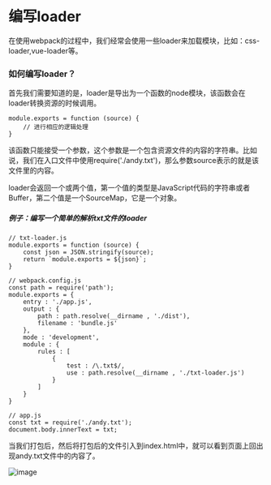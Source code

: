# 编写loader
在使用webpack的过程中，我们经常会使用一些loader来加载模块，比如：css-loader,vue-loader等。
### 如何编写loader？
首先我们需要知道的是，loader是导出为一个函数的node模块，该函数会在loader转换资源的时候调用。

```
module.exports = function (source) {
    // 进行相应的逻辑处理
}
```
该函数只能接受一个参数，这个参数是一个包含资源文件的内容的字符串。比如说，我们在入口文件中使用require('./andy.txt')，那么参数source表示的就是该文件里的内容。

loader会返回一个或两个值，第一个值的类型是JavaScript代码的字符串或者Buffer，第二个值是一个SourceMap，它是一个对象。

##### 例子：编写一个简单的解析txt文件的loader

```
// txt-loader.js
module.exports = function (source) {
    const json = JSON.stringify(source);
    return `module.exports = ${json}`;
}
```

```
// webpack.config.js
const path = require('path');
module.exports = {
    entry : './app.js',
    output : {
        path : path.resolve(__dirname , './dist'),
        filename : 'bundle.js'
    },
    mode : 'development',
    module : {
        rules : [
            {
                test : /\.txt$/,
                use : path.resolve(__dirname , './txt-loader.js')
            }
        ]
    }
}
```

```
// app.js
const txt = require('./andy.txt');
document.body.innerText = txt;
```

当我们打包后，然后将打包后的文件引入到index.html中，就可以看到页面上回出现andy.txt文件中的内容了。

![image](https://github.com/andyChenAn/webpack-learn/raw/master/编写loader/image/1.png)
